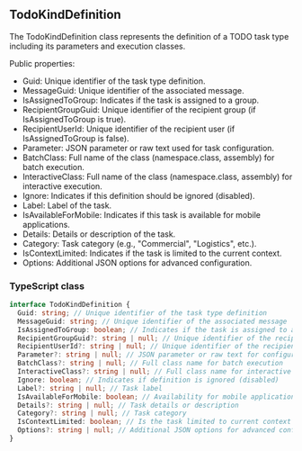 ﻿## TodoKindDefinition

The TodoKindDefinition class represents the definition of a TODO task type including its parameters and execution classes.

Public properties:
- Guid: Unique identifier of the task type definition.
- MessageGuid: Unique identifier of the associated message.
- IsAssignedToGroup: Indicates if the task is assigned to a group.
- RecipientGroupGuid: Unique identifier of the recipient group (if IsAssignedToGroup is true).
- RecipientUserId: Unique identifier of the recipient user (if IsAssignedToGroup is false).
- Parameter: JSON parameter or raw text used for task configuration.
- BatchClass: Full name of the class (namespace.class, assembly) for batch execution.
- InteractiveClass: Full name of the class (namespace.class, assembly) for interactive execution.
- Ignore: Indicates if this definition should be ignored (disabled).
- Label: Label of the task.
- IsAvailableForMobile: Indicates if this task is available for mobile applications.
- Details: Details or description of the task.
- Category: Task category (e.g., "Commercial", "Logistics", etc.).
- IsContextLimited: Indicates if the task is limited to the current context.
- Options: Additional JSON options for advanced configuration.

### TypeScript class
```typescript
interface TodoKindDefinition {
  Guid: string; // Unique identifier of the task type definition
  MessageGuid: string; // Unique identifier of the associated message
  IsAssignedToGroup: boolean; // Indicates if the task is assigned to a group
  RecipientGroupGuid?: string | null; // Unique identifier of the recipient group (if assigned to group)
  RecipientUserId?: string | null; // Unique identifier of the recipient user (if not assigned to group)
  Parameter?: string | null; // JSON parameter or raw text for configuration
  BatchClass?: string | null; // Full class name for batch execution
  InteractiveClass?: string | null; // Full class name for interactive execution
  Ignore: boolean; // Indicates if definition is ignored (disabled)
  Label?: string | null; // Task label
  IsAvailableForMobile: boolean; // Availability for mobile applications
  Details?: string | null; // Task details or description
  Category?: string | null; // Task category
  IsContextLimited: boolean; // Is the task limited to current context
  Options?: string | null; // Additional JSON options for advanced configuration
}
```